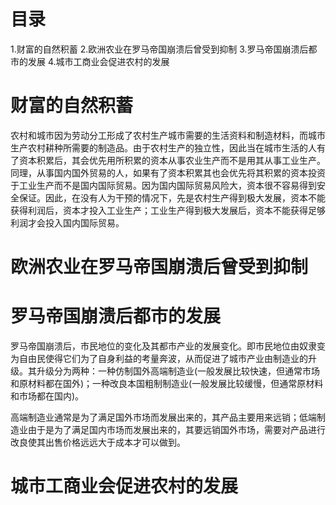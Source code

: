 # 目录
1.财富的自然积蓄
2.欧洲农业在罗马帝国崩溃后曾受到抑制
3.罗马帝国崩溃后都市的发展
4.城市工商业会促进农村的发展

# 财富的自然积蓄
农村和城市因为劳动分工形成了农村生产城市需要的生活资料和制造材料，而城市生产农村耕种所需要的制造品。由于农村生产的独立性，因此当在城市生活的人有了资本积累后，其会优先用所积累的资本从事农业生产而不是用其从事工业生产。同理，从事国内国外贸易的人，如果有了资本积累其也会优先将其积累的资本投资于工业生产而不是国内国际贸易。因为国内国际贸易风险大，资本很不容易得到安全保证。因此，在没有人为干预的情况下，先是农村生产得到极大发展，资本不能获得利润后，资本才投入工业生产；工业生产得到极大发展后，资本不能获得足够利润才会投入国内国际贸易。


# 欧洲农业在罗马帝国崩溃后曾受到抑制
# 罗马帝国崩溃后都市的发展
罗马帝国崩溃后，市民地位的变化及其都市产业的发展变化。即市民地位由奴隶变为自由民使得它们为了自身利益的考量奔波，从而促进了城市产业由制造业的升级。其升级分为两种：一种仿制国外高端制造业(一般发展比较快速，但通常市场和原材料都在国外)；一种改良本国粗制制造业(一般发展比较缓慢，但通常原材料和市场都在国内)。

高端制造业通常是为了满足国外市场而发展出来的，其产品主要用来远销；低端制造业由于是为了满足国内市场而发展出来的，其要远销国外市场，需要对产品进行改良使其出售价格远远大于成本才可以做到。

# 城市工商业会促进农村的发展
